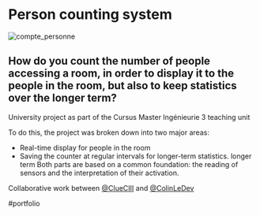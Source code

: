 # Person counting system
![compte_personne](https://github.com/ClueXIII/compte_personne/assets/109299545/816a947b-2781-408a-ac97-d2e729a99721)
## How do you count the number of people accessing a room, in order to display it to the people in the room, but also to keep statistics over the longer term?

University project as part of the Cursus Master Ingénieurie 3 teaching unit

To do this, the project was broken down into two major areas:
- Real-time display for people in the room
- Saving the counter at regular intervals for longer-term statistics.
longer term
Both parts are based on a common foundation: the reading of sensors and the interpretation
of their activation.

Collaborative work between [@ClueCIII](https://github.com/ClueXIII) and [@ColinLeDev](https://github.com/ColinLeDev)

#portfolio
